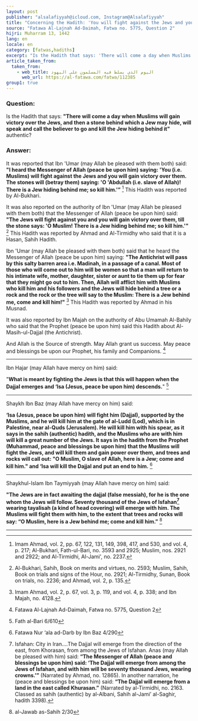 ```yaml
---
layout: post
publisher: "alsalafiyyah@icloud.com, Instagram@Alsalafiyyah"
title: "Concerning the Hadith: 'You will fight against the Jews and you will gain victory over them.'"
source: "Fatawa Al-Lajnah Ad-Daimah, Fatwa no. 5775, Question 2"
hijri: Muharram 13, 1442
lang: en
locale: en
category: [fatwas,hadiths]
excerpt: "Is the Hadith that says: 'There will come a day when Muslims will gain victory over the Jews, and then a stone behind which a Jew may hide, will speak and call the believer to go and kill the Jew hiding behind it' authentic?"
article_taken_from: 
  taken_from:
    - web_title: اليوم الذي يسلط فيه المسلمون على اليهود
      web_url: https://al-fatawa.com/fatwa/112385
group1: true
---
```


### Question:
Is the Hadith that says: **"There will come a day when Muslims will gain victory over the Jews, and then a stone behind which a Jew may hide, will speak and call the believer to go and kill the Jew hiding behind it"** authentic?
 
### Answer:
It was reported that Ibn 'Umar (may Allah be pleased with them both) said: **"I heard the Messenger of Allah (peace be upon him) saying: 'You (i.e. Muslims) will fight against the Jews and you will gain victory over them. The stones will (betray them) saying: 'O 'Abdullah (i.e. slave of Allah)! There is a Jew hiding behind me; so kill him.'”** [^1] This Hadith was reported by Al-Bukhari. 

It was also reported on the authority of Ibn 'Umar (may Allah be pleased with them both) that the Messenger of Allah (peace be upon him) said: **"The Jews will fight against you and you will gain victory over them, till the stone says: 'O Muslim! There is a Jew hiding behind me; so kill him.'"** [^2] This Hadith was reported by Ahmad and Al-Tirmidhy who said that it is a Hasan, Sahih Hadith. 

Ibn 'Umar (may Allah be pleased with them both) said that he heard the Messenger of Allah (peace be upon him) saying: **"The Antichrist will pass by this salty barren area i.e. Madinah, in a passage of a canal. Most of those who will come out to him will be women so that a man will return to his intimate wife, mother, daughter, sister or aunt to tie them up for fear that they might go out to him. Then, Allah will afflict him with Muslims who kill him and his followers and the Jews will hide behind a tree or a rock and the rock or the tree will say to the Muslim: There is a Jew behind me, come and kill him!"** [^3] This Hadith was reported by Ahmad in his Musnad. 

It was also reported by Ibn Majah on the authority of Abu Umamah Al-Bahily who said that the Prophet (peace be upon him) said this Hadith about Al-Masih-ul-Dajjal (the Antichrist).

And Allah is the Source of strength. May Allah grant us success. May peace and blessings be upon our Prophet, his family and Companions. [^4]

---

Ibn Hajar (may Allah have mercy on him) said: 

"**What is meant by fighting the Jews is that this will happen when the Dajjal emerges and ‘Isa (Jesus, peace be upon him) descends.**" [^5]

---

Shaykh Ibn Baz (may Allah have mercy on him) said: 

**‘Isa (Jesus, peace be upon him) will fight him (Dajjal), supported by the Muslims, and he will kill him at the gate of al-Ludd (Lod), which is in Palestine, near al-Quds (Jerusalem). He will kill him with his spear, as it says in the sahih (authentic) hadith, and the Muslims who are with him will kill a great number of the Jews. It says in the hadith from the Prophet (Muhammad, peace and blessings be upon him) that the Muslims will fight the Jews, and will kill them and gain power over them, and trees and rocks will call out: "O Muslim, O slave of Allah, here is a Jew; come and kill him." and ‘Isa will kill the Dajjal and put an end to him.** [^6]

---
Shaykhul-Islam Ibn Taymiyyah (may Allah have mercy on him) said: 

**"The Jews are in fact awaiting the dajjal (false messiah), for he is the one whom the Jews will follow. Seventy thousand of the Jews of Isfahan[^7] wearing tayalisah (a kind of head covering) will emerge with him. The Muslims will fight them with him, to the extent that trees and rocks will say: “O Muslim, here is a Jew behind me; come and kill him.”** [^8]

---
[^1]: Imam Ahmad, vol. 2, pp. 67, 122, 131, 149, 398, 417, and 530, and vol. 4, p. 217; Al-Bukhari, Fath-ul-Bari, no. 3593 and 2925; Muslim, nos. 2921 and 2922; and Al-Tirmidhi, Al-Jami', no. 2237.
[^2]: Al-Bukhari, Sahih, Book on merits and virtues, no. 2593; Muslim, Sahih, Book on trials and signs of the Hour, no. 2921; Al-Tirmidhy, Sunan, Book on trials, no. 2236; and Ahmad, vol. 2, p. 135.
[^3]: Imam Ahmad, vol. 2, p. 67, vol. 3, p. 119, and vol. 4, p. 338; and Ibn Majah, no. 4128.
[^4]: Fatawa Al-Lajnah Ad-Daimah, Fatwa no. 5775, Question 2
[^5]: Fath al-Bari 6/610
[^6]: Fatawa Nur ‘ala ad-Darb by Ibn Baz 4/290
[^7]: Isfahan: City in Iran....The Dajjal will emerge from the direction of the east, from Khorasan, from among the Jews of Isfahan. Anas (may Allah be pleased with him) said: **“The Messenger of Allah (peace and blessings be upon him) said: ‘The Dajjal will emerge from among the Jews of Isfahan, and with him will be seventy thousand Jews, wearing crowns.’”** (Narrated by Ahmad, no. 12865). In another narration, he (peace and blessings be upon him) said: **“The Dajjal will emerge from a land in the east called Khurasan.”** (Narrated by al-Tirmidhi, no. 2163. Classed as sahih (authentic) by al-Albani, Sahih al-Jami’ al-Saghir, hadith 3398).
[^8]: al-Jawab as-Sahih 2/30

